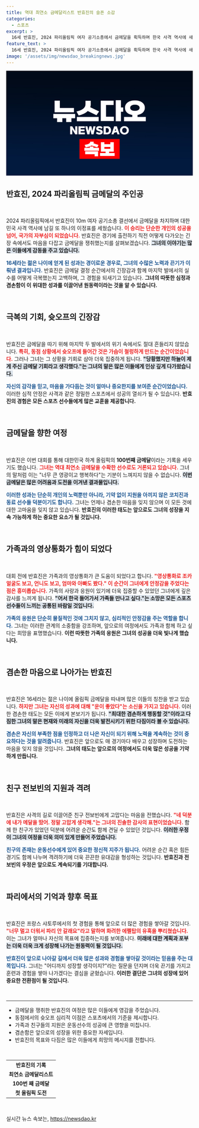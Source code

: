 ```yaml
---
title: 역대 최연소 금메달리스트 반효진의 슬픈 소감
categories:
  - 스포츠
excerpt: >
  16세 반효진, 2024 파리올림픽 여자 공기소총에서 금메달을 획득하며 한국 사격 역사에 새로운 장을 썼다. 기회였다며 겸손히 승리를 찬양한 그녀의 이야기를 만나보자!
feature_text: >
  16세 반효진, 2024 파리올림픽 여자 공기소총에서 금메달을 획득하며 한국 사격 역사에 새로운 장을 썼다. 기회였다며 겸손히 승리를 찬양한 그녀의 이야기를 만나보자!
image: '/assets/img/newsdao_breakingnews.jpg'
---
```


<p><img src="/assets/img/newsdao_breakingnews.jpg" alt="firstkoreanews 속보" /></p>

<h2 data-ke-size="size26">반효진, 2024 파리올림픽 금메달의 주인공</h2>

<p data-ke-size="size16">&nbsp;</p>

<p>2024 파리올림픽에서 반효진이 10m 여자 공기소총 결선에서 금메달을 차지하며 대한민국 사격 역사에 남길 또 하나의 이정표를 세웠습니다. <b><span style="color: #ee2323;">이 승리는 단순한 개인의 성공을 넘어, 국가의 자부심이 되었습니다.</span></b> 반효진은 경기에 출전하기 직전 어떻게 다가오는 긴장 속에서도 마음을 다잡고 금메달을 쟁취했는지를 살펴보겠습니다. <b><span style="background-color: #21538527;">그녀의 이야기는 많은 이들에게 감동을 주고 있습니다.</span></b></p>

<p><b><span style="color: #1a5490;">16세라는 젊은 나이에 얻게 된 성과는 경이로운 경우로, 그녀의 수많은 노력과 끈기가 이뤄낸 결과입니다.</span></b> 반효진은 금메달 결정 순간에서의 긴장감과 함께 마지막 발에서의 실수를 어떻게 극복했는지 고백하며, 그 경험을 되새기고 있습니다. <b>그녀의 따뜻한 심정과 겸손함이 이 위대한 성과를 이끌어낸 원동력이라는 것을 알 수 있습니다.</b></p>

<p data-ke-size="size16">&nbsp;</p>

<h2 data-ke-size="size26">극복의 기회, 슛오프의 긴장감</h2>

<p data-ke-size="size16">&nbsp;</p>

<p>반효진은 금메달을 따기 위해 마지막 두 발에서의 위기 속에서도 절대 흔들리지 않았습니다. <b><span style="color: #ee2323;">특히, 동점 상황에서 슛오프에 들어간 것은 가슴이 철렁하게 만드는 순간이었습니다.</span></b> 그러나 그녀는 그 상황을 기회로 삼아 더욱 집중하게 됩니다. <b><span style="background-color: #21538527;">"당황했지만 하늘이 제게 주신 금메달 기회라고 생각했다."는 그녀의 말은 많은 이들에게 인상 깊게 다가왔습니다.</span></b></p>

<p><b><span style="color: #1a5490;">자신의 감각을 믿고, 마음을 가다듬는 것이 얼마나 중요한지를 보여준 순간이었습니다.</span></b> 이러한 심적 안정은 사격과 같은 정밀한 스포츠에서 성공의 열쇠가 될 수 있습니다. <b>반효진의 경험은 모든 스포츠 선수들에게 많은 교훈을 제공합니다.</b></p>

<p data-ke-size="size16">&nbsp;</p>

<h2 data-ke-size="size26">금메달을 향한 여정</h2>

<p data-ke-size="size16">&nbsp;</p>

<p>반효진은 이번 대회를 통해 대한민국 하계 올림픽의 <b>100번째 금메달</b>이라는 기록을 세우기도 했습니다. <b><span style="color: #ee2323;">그녀는 역대 최연소 금메달을 수확한 선수로도 거론되고 있습니다.</span></b> 그녀의 말처럼 이는 "너무 큰 영광이고 행복하다"는 기분이 느껴지지 않을 수 없습니다. <b><span style="background-color: #21538527;">이번 금메달은 많은 어려움과 도전을 이겨낸 결과물입니다.</span></b></p>

<p><b><span style="color: #1a5490;">이러한 성과는 단순히 개인의 노력뿐만 아니라, 기약 없이 지원을 아끼지 않은 코치진과 동료 선수들 덕분이기도 합니다.</span></b> 그녀는 언제나 겸손한 마음을 잊지 않으며 이 모든 것에 대한 고마움을 잊지 않고 있습니다. <b>반효진의 이러한 태도는 앞으로도 그녀의 성장을 지속 가능하게 하는 중요한 요소가 될 것입니다.</b></p>

<p data-ke-size="size16">&nbsp;</p>

<h2 data-ke-size="size26">가족과의 영상통화가 힘이 되었다</h2>

<p data-ke-size="size16">&nbsp;</p>

<p>대회 전에 반효진은 가족과의 영상통화가 큰 도움이 되었다고 합니다. <b><span style="color: #ee2323;">"영상통화로 조카 얼굴도 보고, 언니도 보고, 엄마와 아빠도 봤다." 이 순간이 그녀에게 안정감을 주었다는 점은 흥미롭습니다.</span></b> 가족의 사랑과 응원이 있기에 더욱 집중할 수 있었던 그녀에게 깊은 감사를 느끼게 됩니다. <b><span style="background-color: #21538527;">"어서 한국 들어가서 가족들 만나고 싶다."는 소망은 모든 스포츠 선수들이 느끼는 공통된 바람일 것입니다.</span></b></p>

<p><b><span style="color: #1a5490;">가족의 응원은 단순히 물질적인 것에 그치지 않고, 심리적인 안정감을 주는 역할을 합니다.</span></b> 그녀는 이러한 관계의 소중함을 강조하며, 앞으로의 여정에서도 가족과 함께 하고 싶다는 희망을 표명했습니다. <b>이런 따뜻한 가족의 응원은 그녀의 성공을 더욱 빛나게 했습니다.</b></p>

<p data-ke-size="size16">&nbsp;</p>

<h2 data-ke-size="size26">겸손한 마음으로 나아가는 반효진</h2>

<p data-ke-size="size16">&nbsp;</p>

<p>반효진은 16세라는 젊은 나이에 올림픽 금메달을 따내며 많은 이들의 칭찬을 받고 있습니다. <b><span style="color: #ee2323;">하지만 그녀는 자신의 성과에 대해 "운이 좋았다"는 소신을 가지고 있습니다.</span></b> 이러한 겸손한 태도는 모든 이에게 본보기가 됩니다. <b><span style="background-color: #21538527;">"최대한 겸손하게 행동할 것"이라고 다짐한 그녀의 말은 현재와 미래의 자신을 더욱 발전시키기 위한 다짐이라 볼 수 있습니다.</span></b></p>

<p><b><span style="color: #1a5490;">겸손은 자신의 부족한 점을 인정하고 더 나은 자신이 되기 위해 노력을 계속하는 것이 중요하다는 것을 알려줍니다.</span></b> 반효진은 앞으로도 매 경기마다 배우고 성장하며 도전하는 마음을 잊지 않을 것입니다. <b>그녀의 태도는 앞으로의 여정에서도 더욱 많은 성공을 기약하게 만듭니다.</b></p>

<p data-ke-size="size16">&nbsp;</p>

<h2 data-ke-size="size26">친구 전보빈의 지원과 격려</h2>

<p data-ke-size="size16">&nbsp;</p>

<p>반효진은 사격의 길로 이끌어준 친구 전보빈에게 고맙다는 마음을 전했습니다. <b><span style="color: #ee2323;">"네 덕분에 내가 메달을 땄어. 정말 고맙게 생각해."는 그녀의 진솔한 감사의 표현이었습니다.</span></b> 함께 한 친구가 있었던 덕분에 어려운 순간도 함께 견딜 수 있었던 것입니다. <b><span style="background-color: #21538527;">이러한 우정이 그녀의 여정을 더욱 의미 있게 만들어 주었습니다.</span></b></p>

<p><b><span style="color: #1a5490;">친구의 존재는 운동선수에게 있어 중요한 정신적 지주가 됩니다.</span></b> 어려운 순간 혹은 힘든 경기도 함께 나누며 격려하기에 더욱 끈끈한 유대감을 형성하는 것입니다. <b>반효진과 전보빈의 우정은 앞으로도 계속되기를 기대합니다.</b></p>

<p data-ke-size="size16">&nbsp;</p>

<h2 data-ke-size="size26">파리에서의 기억과 향후 목표</h2>

<p data-ke-size="size16">&nbsp;</p>

<p>반효진은 프랑스 샤토루에서의 첫 경험을 통해 앞으로 더 많은 경험을 쌓아갈 것입니다. <b><span style="color: #ee2323;">"너무 멀고 더워서 파리 안 갈래요"라고 말하며 화려한 에펠탑의 유혹을 뿌리쳤습니다.</span></b> 이는 그녀가 얼마나 자신의 목표에 집중하는지를 보여줍니다. <b><span style="background-color: #21538527;">미래에 대한 계획과 포부는 더욱 더욱 크게 성장해 나가는 원동력이 될 것입니다.</span></b></p>

<p><b><span style="color: #1a5490;">반효진이 앞으로 나아갈 길에서 더욱 많은 성과와 경험을 쌓아갈 것이라는 믿음을 주는 대목입니다.</span></b> 그녀는 "어디까지 성장할 생각이지?"라는 질문을 던지며 더욱 끈기를 가지고 훈련과 경험을 쌓아 나가겠다는 결심을 굳혔습니다. <b>이러한 결단은 그녀의 성장에 있어 중요한 전환점이 될 것입니다.</b></p>

<p data-ke-size="size16">&nbsp;</p>

<hr>

<ul>
  <li>금메달을 쟁취한 반효진의 여정은 많은 이들에게 영감을 주었습니다.</li>
  <li>동점에서의 슛오프 심리적 이점은 스포츠에서의 기준을 제시합니다.</li>
  <li>가족과 친구들의 지원은 운동선수의 성공에 큰 영향을 미칩니다.</li>
  <li>겸손함은 앞으로의 성장을 위한 중요한 자세입니다.</li>
  <li>반효진의 목표와 다짐은 많은 이들에게 희망의 메시지를 전합니다.</li>
</ul>

<p data-ke-size="size16">&nbsp;</p>

<table>
  <tbody>
    <tr>
      <td style="text-align: center; height: 17px;"><b>반효진의 기록</b></td>
    </tr>
    <tr>
      <td style="text-align: center; height: 17px;"><b>최연소 금메달리스트</b></td>
    </tr>
    <tr>
      <td style="text-align: center; height: 17px;"><b>100번 째 금메달</b></td>
    </tr>
    <tr>
      <td style="text-align: center; height: 17px;"><b>첫 올림픽 도전</b></td>
    </tr>
  </tbody>
</table>

<p data-ke-size="size16">&nbsp;</p>
실시간 뉴스 속보는, <a href="https://newsdao.kr" rel="dofollow">https://newsdao.kr</a>


